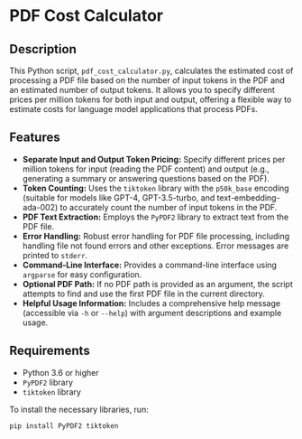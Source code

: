 # PDF Cost Calculator

## Description

This Python script, `pdf_cost_calculator.py`, calculates the estimated cost of processing a PDF file based on the number of input tokens in the PDF and an estimated number of output tokens.  It allows you to specify different prices per million tokens for both input and output, offering a flexible way to estimate costs for language model applications that process PDFs.

## Features

*   **Separate Input and Output Token Pricing:**  Specify different prices per million tokens for input (reading the PDF content) and output (e.g., generating a summary or answering questions based on the PDF).
*   **Token Counting:** Uses the `tiktoken` library with the `p50k_base` encoding (suitable for models like GPT-4, GPT-3.5-turbo, and text-embedding-ada-002) to accurately count the number of input tokens in the PDF.
*   **PDF Text Extraction:** Employs the `PyPDF2` library to extract text from the PDF file.
*   **Error Handling:** Robust error handling for PDF file processing, including handling file not found errors and other exceptions.  Error messages are printed to `stderr`.
*   **Command-Line Interface:**  Provides a command-line interface using `argparse` for easy configuration.
*   **Optional PDF Path:** If no PDF path is provided as an argument, the script attempts to find and use the first PDF file in the current directory.
*   **Helpful Usage Information:**  Includes a comprehensive help message (accessible via `-h` or `--help`) with argument descriptions and example usage.

## Requirements

*   Python 3.6 or higher
*   `PyPDF2` library
*   `tiktoken` library

To install the necessary libraries, run:

```bash
pip install PyPDF2 tiktoken
